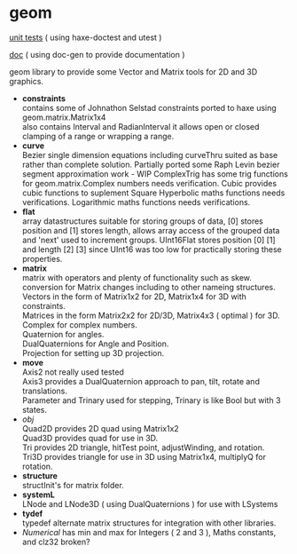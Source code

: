 # geom
[unit tests](https://nanjizal.github.io/geom/geomTest.html) ( using haxe-doctest and utest )

[doc](https://nanjizal.github.io/geom/pages) ( using doc-gen to provide documentation )

geom library to provide some Vector and Matrix tools for 2D and 3D graphics.

  - **constraints**  
      contains some of Johnathon Selstad constraints ported to haxe using geom.matrix.Matrix1x4  
      also contains Interval and RadianInterval it allows open or closed clamping of a range or wrapping a range.  
  - **curve**  
      Bezier single dimension equations including curveThru suited as base rather than complete solution.
      Partially ported some Raph Levin bezier segment approximation work - WIP
      ComplexTrig has some trig functions for geom.matrix.Complex numbers needs verification.
      Cubic provides cubic functions to suplement Square
      Hyperbolic maths functions needs verifications.
      Logarithmic maths functions needs verifications.
  - **flat**  
      array datastructures suitable for storing groups of data, [0] stores position and [1] stores length, allows array access of the grouped data and 'next' used to increment groups.
      UInt16Flat stores position [0] [1] and length [2] [3] since UInt16 was too low for practically storing these properties.
  - **matrix**  
       matrix with operators and plenty of functionality such as skew.  
       conversion for Matrix changes including to other nameing structures.  
       Vectors in the form of Matrix1x2 for 2D, Matrix1x4 for 3D with constraints.  
       Matrices in the form Matrix2x2 for 2D/3D, Matrix4x3 ( optimal ) for 3D.  
       Complex for complex numbers.  
       Quaternion for angles.  
       DualQuaternions for Angle and Position.  
       Projection for setting up 3D projection.  
  - **move**  
      Axis2 not really used tested  
      Axis3 provides a DualQuaternion approach to pan, tilt, rotate and translations.  
      Parameter and Trinary used for stepping, Trinary is like Bool but with 3 states.  
  - *obj*  
      Quad2D provides 2D quad using Matrix1x2  
      Quad3D provides quad for use in 3D.  
      Tri provides 2D triangle, hitTest point, adjustWinding, and rotation.  
      Tri3D provides triangle for use in 3D using Matrix1x4, multiplyQ for rotation.  
  - **structure**  
      structInit's for matrix folder.  
  - **systemL**  
      LNode and LNode3D ( using DualQuaternions ) for use with LSystems
  - **tydef**  
      typedef alternate matrix structures for integration with other libraries.
  - *Numerical* has min and max for Integers ( 2 and 3 ), Maths constants, and clz32 broken?
  